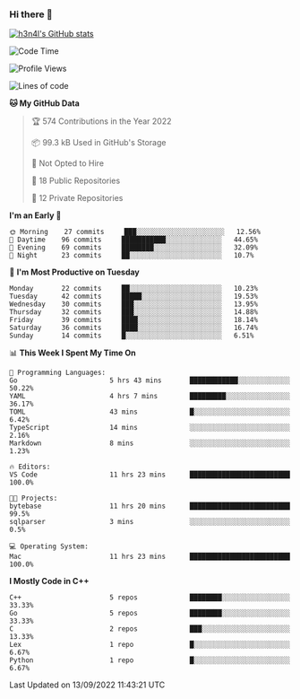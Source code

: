 ### Hi there 👋

[![h3n4l's GitHub stats](https://github-readme-stats.vercel.app/api?username=h3n4l&count_private=true&show_icons=true&theme=radical)](https://github.com/h3n4l/github-readme-stats)

<!--START_SECTION:waka-->
![Code Time](http://img.shields.io/badge/Code%20Time-665%20hrs%2048%20mins-blue)

![Profile Views](http://img.shields.io/badge/Profile%20Views-3-blue)

![Lines of code](https://img.shields.io/badge/From%20Hello%20World%20I%27ve%20Written-43%20Thousand%20lines%20of%20code-blue)

**🐱 My GitHub Data** 

> 🏆 574 Contributions in the Year 2022
 > 
> 📦 99.3 kB Used in GitHub's Storage 
 > 
> 🚫 Not Opted to Hire
 > 
> 📜 18 Public Repositories 
 > 
> 🔑 12 Private Repositories  
 > 
**I'm an Early 🐤** 

```text
🌞 Morning    27 commits     ███░░░░░░░░░░░░░░░░░░░░░░   12.56% 
🌆 Daytime    96 commits     ███████████░░░░░░░░░░░░░░   44.65% 
🌃 Evening    69 commits     ████████░░░░░░░░░░░░░░░░░   32.09% 
🌙 Night      23 commits     ██░░░░░░░░░░░░░░░░░░░░░░░   10.7%

```
📅 **I'm Most Productive on Tuesday** 

```text
Monday       22 commits     ██░░░░░░░░░░░░░░░░░░░░░░░   10.23% 
Tuesday      42 commits     █████░░░░░░░░░░░░░░░░░░░░   19.53% 
Wednesday    30 commits     ███░░░░░░░░░░░░░░░░░░░░░░   13.95% 
Thursday     32 commits     ███░░░░░░░░░░░░░░░░░░░░░░   14.88% 
Friday       39 commits     ████░░░░░░░░░░░░░░░░░░░░░   18.14% 
Saturday     36 commits     ████░░░░░░░░░░░░░░░░░░░░░   16.74% 
Sunday       14 commits     █░░░░░░░░░░░░░░░░░░░░░░░░   6.51%

```


📊 **This Week I Spent My Time On** 

```text
💬 Programming Languages: 
Go                       5 hrs 43 mins       ████████████░░░░░░░░░░░░░   50.22% 
YAML                     4 hrs 7 mins        █████████░░░░░░░░░░░░░░░░   36.17% 
TOML                     43 mins             █░░░░░░░░░░░░░░░░░░░░░░░░   6.42% 
TypeScript               14 mins             ░░░░░░░░░░░░░░░░░░░░░░░░░   2.16% 
Markdown                 8 mins              ░░░░░░░░░░░░░░░░░░░░░░░░░   1.23%

🔥 Editors: 
VS Code                  11 hrs 23 mins      █████████████████████████   100.0%

🐱‍💻 Projects: 
bytebase                 11 hrs 20 mins      █████████████████████████   99.5% 
sqlparser                3 mins              ░░░░░░░░░░░░░░░░░░░░░░░░░   0.5%

💻 Operating System: 
Mac                      11 hrs 23 mins      █████████████████████████   100.0%

```

**I Mostly Code in C++** 

```text
C++                      5 repos             ████████░░░░░░░░░░░░░░░░░   33.33% 
Go                       5 repos             ████████░░░░░░░░░░░░░░░░░   33.33% 
C                        2 repos             ███░░░░░░░░░░░░░░░░░░░░░░   13.33% 
Lex                      1 repo              █░░░░░░░░░░░░░░░░░░░░░░░░   6.67% 
Python                   1 repo              █░░░░░░░░░░░░░░░░░░░░░░░░   6.67%

```



 Last Updated on 13/09/2022 11:43:21 UTC
<!--END_SECTION:waka-->

